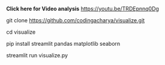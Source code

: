**Click here for Video analysis** https://youtu.be/TRDEpnnq0Dg

git clone https://github.com/codingacharya/visualize.git

cd visualize

pip install streamlit pandas matplotlib seaborn

streamlit run visualize.py
